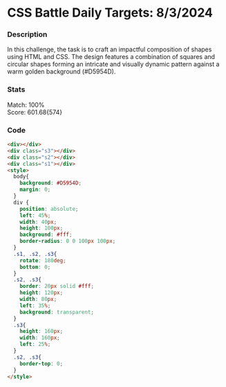 # CSS Battle Daily Targets: 8/3/2024

### Description

In this challenge, the task is to craft an impactful composition of shapes using HTML and CSS. The design features a combination of squares and circular shapes forming an intricate and visually dynamic pattern against a warm golden background (#D5954D).

### Stats
Match: 100%  
Score: 601.68{574}

### Code

```html
<div></div>
<div class="s3"></div>
<div class="s2"></div>
<div class="s1"></div>
<style>
  body{
    background: #D5954D;
    margin: 0;
  }
  div {
    position: absolute;
    left: 45%;
    width: 40px;
    height: 100px;
    background: #fff;
    border-radius: 0 0 100px 100px;
  }
  .s1, .s2, .s3{
    rotate: 180deg;
    bottom: 0;
  }
  .s2, .s3{
    border: 20px solid #fff;
    height: 120px;
    width: 80px;
    left: 35%;
    background: transparent;
  }
  .s3{
    height: 160px;
    width: 160px;
    left: 25%;
  }
  .s2, .s3{
    border-top: 0;
  }
</style>
```
